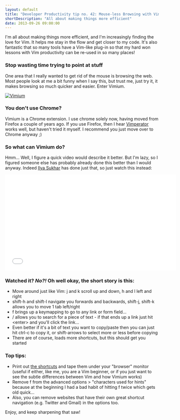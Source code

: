```yaml
---
layout: default
title: "Developer Productivity tip no. 42: Mouse-less Browsing with Vimium"
shortDescription: "All about making things more efficient"
date: 2013-09-26 09:00:00
---
```

I'm all about making things more efficient, and I'm increasingly finding the love for Vim. 
It helps me stay in the flow and get closer to my code. It's also fantastic that so many tools have
a Vim-like plug-in so that my hard won lessons with Vim productivity can be re-used in so many places!

### Stop wasting time trying to point at stuff

One area that I really wanted to get rid of the mouse is browsing the web. Most people look at me a bit
funny when I say this, but trust me, just try it, it makes browsing so much quicker and easier. Enter Vimium.

[![Vimium](/assets/images/vimium_logo.png)](https://chrome.google.com/webstore/detail/vimium/dbepggeogbaibhgnhhndojpepiihcmeb?hl=en "Vimium Chrome Extension")

### You don't use Chrome?

Vimium is a Chrome extension. I use chrome solely now, having moved from Firefox a couple of years ago. 
If you use Firefox, then I hear [Vimperator](http://en.wikipedia.org/wiki/Vimperator "Vimperator Firefox add-on")
works well, but haven't tried it myself. I recommend you just move over to Chrome anyway ;)

### So what can Vimium do?

Hmm... Well, I figure a quick video would describe it better. But I'm lazy, so I figured someone else has probably 
already done this better than I would anyway.
Indeed [Ilya Sukhar](http://www.youtube.com/user/vimium?feature=watch "Ilya Sukhar") has done just that, so just watch this instead:
<iframe width="560" height="315" src="//www.youtube.com/embed/OUl2mJnjwbY" frameborder="0"></iframe>

### Watched it? _No?!_ Oh well okay, the short story is this:



*   Move around just like Vim: j and k scroll up and down, h and l left and right
*   shift-h and shift-l navigate you forwards and backwards, shift-j, shift-k allows you to move 1 tab left/right
*   f brings up a keymapping to go to any link or form field...
*   / allows you to search for a piece of text - if that ends up a link just hit &lt;enter&gt; and you'll click the link...
*   Even better if it's a bit of text you want to copy/paste then you can just hit ctrl-c to copy it, or shift-arrows to select more or less before copying
*   There are of course, loads more shortcuts, but this should get you started


### Top tips:



*   Print out [the shortcuts](https://github.com/philc/vimium/blob/master/README.md "vimium readme") and tape them under your "browser" monitor (useful if either, like me, you are a Vim beginner, or if you just want to see the subtle differences between Vim and how Vimium works)
*   Remove f from the advanced options > "characters used for hints" because at the beginning I had a bad habit of hitting f twice which gets old quick...
*   Also, you can remove websites that have their own great shortcut navigation (e.g. Twitter and Gmail) in the options too.

Enjoy, and keep sharpening that saw!
